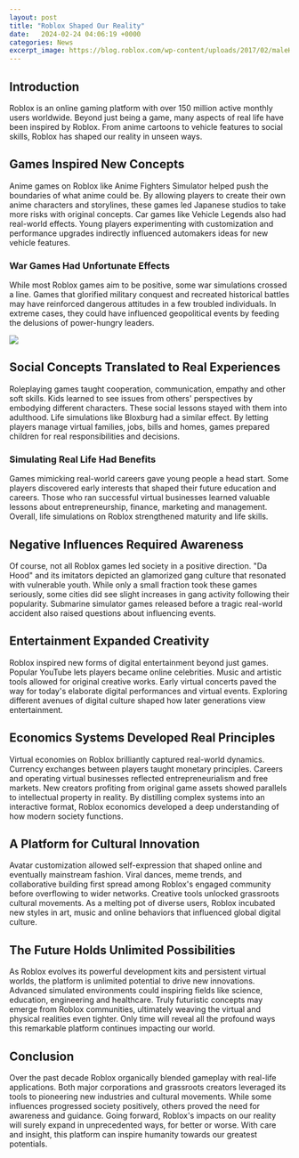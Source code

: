 ```yaml
---
layout: post
title: "Roblox Shaped Our Reality"
date:   2024-02-24 04:06:19 +0000
categories: News
excerpt_image: https://blog.roblox.com/wp-content/uploads/2017/02/maleHeads_01.jpg
---
```

## Introduction 

Roblox is an online gaming platform with over 150 million active monthly users worldwide. Beyond just being a game, many aspects of real life have been inspired by Roblox. From anime cartoons to vehicle features to social skills, Roblox has shaped our reality in unseen ways. 

## Games Inspired New Concepts

Anime games on Roblox like Anime Fighters Simulator helped push the boundaries of what anime could be. By allowing players to create their own anime characters and storylines, these games led Japanese studios to take more risks with original concepts. Car games like Vehicle Legends also had real-world effects. Young players experimenting with customization and performance upgrades indirectly influenced automakers ideas for new vehicle features. 

### War Games Had Unfortunate Effects

While most Roblox games aim to be positive, some war simulations crossed a line. Games that glorified military conquest and recreated historical battles may have reinforced dangerous attitudes in a few troubled individuals. In extreme cases, they could have influenced geopolitical events by feeding the delusions of power-hungry leaders. 


![](https://blog.roblox.com/wp-content/uploads/2017/02/maleHeads_01.jpg)
## Social Concepts Translated to Real Experiences

Roleplaying games taught cooperation, communication, empathy and other soft skills. Kids learned to see issues from others' perspectives by embodying different characters. These social lessons stayed with them into adulthood. Life simulations like Bloxburg had a similar effect. By letting players manage virtual families, jobs, bills and homes, games prepared children for real responsibilities and decisions. 

### Simulating Real Life Had Benefits  

Games mimicking real-world careers gave young people a head start. Some players discovered early interests that shaped their future education and careers. Those who ran successful virtual businesses learned valuable lessons about entrepreneurship, finance, marketing and management. Overall, life simulations on Roblox strengthened maturity and life skills.

## Negative Influences Required Awareness

Of course, not all Roblox games led society in a positive direction. "Da Hood" and its imitators depicted an glamorized gang culture that resonated with vulnerable youth. While only a small fraction took these games seriously, some cities did see slight increases in gang activity following their popularity. Submarine simulator games released before a tragic real-world accident also raised questions about influencing events. 

## Entertainment Expanded Creativity

Roblox inspired new forms of digital entertainment beyond just games. Popular YouTube lets players became online celebrities. Music and artistic tools allowed for original creative works. Early virtual concerts paved the way for today's elaborate digital performances and virtual events. Exploring different avenues of digital culture shaped how later generations view entertainment.

## Economics Systems Developed Real Principles  

Virtual economies on Roblox brilliantly captured real-world dynamics. Currency exchanges between players taught monetary principles. Careers and operating virtual businesses reflected entrepreneurialism and free markets. New creators profiting from original game assets showed parallels to intellectual property in reality. By distilling complex systems into an interactive format, Roblox economics developed a deep understanding of how modern society functions.

## A Platform for Cultural Innovation

Avatar customization allowed self-expression that shaped online and eventually mainstream fashion. Viral dances, meme trends, and collaborative building first spread among Roblox's engaged community before overflowing to wider networks. Creative tools unlocked grassroots cultural movements. As a melting pot of diverse users, Roblox incubated new styles in art, music and online behaviors that influenced global digital culture. 

## The Future Holds Unlimited Possibilities

As Roblox evolves its powerful development kits and persistent virtual worlds, the platform is unlimited potential to drive new innovations. Advanced simulated environments could inspiring fields like science, education, engineering and healthcare. Truly futuristic concepts may emerge from Roblox communities, ultimately weaving the virtual and physical realities even tighter. Only time will reveal all the profound ways this remarkable platform continues impacting our world.

## Conclusion  

Over the past decade Roblox organically blended gameplay with real-life applications. Both major corporations and grassroots creators leveraged its tools to pioneering new industries and cultural movements. While some influences progressed society positively, others proved the need for awareness and guidance. Going forward, Roblox's impacts on our reality will surely expand in unprecedented ways, for better or worse. With care and insight, this platform can inspire humanity towards our greatest potentials.
